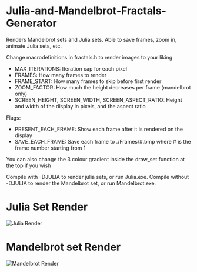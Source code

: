 # Julia-and-Mandelbrot-Fractals-Generator
Renders Mandelbrot sets and Julia sets. Able to save frames, zoom in, animate Julia sets, etc.

Change macrodefinitions in fractals.h to render images to your liking
- MAX_ITERATIONS: Iteration cap for each pixel
- FRAMES: How many frames to render
- FRAME_START: How many frames to skip before first render
- ZOOM_FACTOR: How much the height decreases per frame (mandelbrot only)
- SCREEN_HEIGHT, SCREEN_WIDTH, SCREEN_ASPECT_RATIO: Height and width of the display in pixels, and the aspect ratio

Flags:
- PRESENT_EACH_FRAME: Show each frame after it is rendered on the display
- SAVE_EACH_FRAME: Save each frame to ./Frames/#.bmp where # is the frame number starting from 1

You can also change the 3 colour gradient inside the draw_set function at the top if you wish

Compile with -DJULIA to render julia sets, or run Julia.exe.
Compile without -DJULIA to render the Mandelbrot set, or run Mandelbrot.exe.

# Julia Set Render
![Julia Render](https://github.com/TomasOrdonezG/Julia-and-Mandelbrot-Fractals-Generator/blob/main/JuliaSample.png)

# Mandelbrot set Render
![Mandelbrot Render](https://github.com/TomasOrdonezG/Julia-and-Mandelbrot-Fractals-Generator/blob/main/MandelbrotSample.png)

